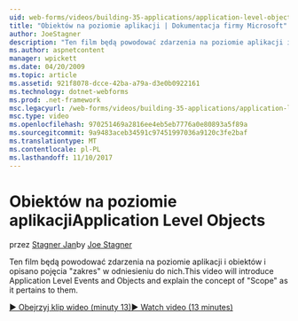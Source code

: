 ```yaml
---
uid: web-forms/videos/building-35-applications/application-level-objects
title: "Obiektów na poziomie aplikacji | Dokumentacja firmy Microsoft"
author: JoeStagner
description: "Ten film będą powodować zdarzenia na poziomie aplikacji i obiektów i opisano pojęcia &quot;zakres&quot; w odniesieniu do nich."
ms.author: aspnetcontent
manager: wpickett
ms.date: 04/20/2009
ms.topic: article
ms.assetid: 921f8078-dcce-42ba-a79a-d3e0b0922161
ms.technology: dotnet-webforms
ms.prod: .net-framework
msc.legacyurl: /web-forms/videos/building-35-applications/application-level-objects
msc.type: video
ms.openlocfilehash: 970251469a2816ee4eb5eb7776a0e80893a5f89a
ms.sourcegitcommit: 9a9483aceb34591c97451997036a9120c3fe2baf
ms.translationtype: MT
ms.contentlocale: pl-PL
ms.lasthandoff: 11/10/2017
---
```

<a name="application-level-objects"></a><span data-ttu-id="70235-103">Obiektów na poziomie aplikacji</span><span class="sxs-lookup"><span data-stu-id="70235-103">Application Level Objects</span></span>
====================
<span data-ttu-id="70235-104">przez [Stagner Jan](https://github.com/JoeStagner)</span><span class="sxs-lookup"><span data-stu-id="70235-104">by [Joe Stagner](https://github.com/JoeStagner)</span></span>

<span data-ttu-id="70235-105">Ten film będą powodować zdarzenia na poziomie aplikacji i obiektów i opisano pojęcia &quot;zakres&quot; w odniesieniu do nich.</span><span class="sxs-lookup"><span data-stu-id="70235-105">This video will introduce Application Level Events and Objects and explain the concept of &quot;Scope&quot; as it pertains to them.</span></span>

[<span data-ttu-id="70235-106">&#9654; Obejrzyj klip wideo (minuty 13)</span><span class="sxs-lookup"><span data-stu-id="70235-106">&#9654; Watch video (13 minutes)</span></span>](https://channel9.msdn.com/Blogs/ASP-NET-Site-Videos/application-level-objects)
